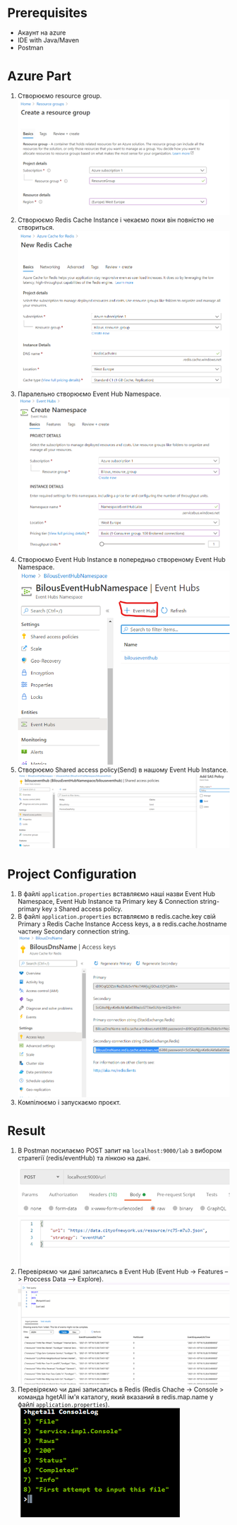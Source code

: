 # Prerequisites
* Акаунт на azure
* IDE with Java/Maven
* Postman  

# Azure Part
1. Створюємо resource group.
![alt text](https://github.com/TarasBilous/NoSQL_labs/blob/master/images/lab5/resource-group.png)
2. Створюємо Redis Cache Instance і чекаємо поки він повністю не створиться.
![alt text](https://github.com/TarasBilous/NoSQL_labs/blob/master/images/lab5/redis-cache-instance.png)
3. Паралельно створюємо Event Hub Namespace.
![alt text](https://github.com/TarasBilous/NoSQL_labs/blob/master/images/lab5/event-hub-namespace.png)
4. Створюємо Event Hub Instance в попередньо створеному Event Hub Namespace.
![alt text](https://github.com/TarasBilous/NoSQL_labs/blob/master/images/lab5/event-hub-instance.png)
5. Створюємо Shared access policy(Send) в нашому Event Hub Instance.
![alt text](https://github.com/TarasBilous/NoSQL_labs/blob/master/images/lab5/shared-access-policy.png)

# Project Configuration
1. В файлі ```application.properties``` вставляємо наші назви Event Hub Namespace, Event Hub Instance та Primary key & Connection string-primary key з Shared access policy.
2. В файлі ```application.properties``` вставляємо в redis.cache.key свій Primary з Redis Cache Instance Access keys, а в redis.cache.hostname частину Secondary connection string.
![alt text](https://github.com/TarasBilous/NoSQL_labs/blob/master/images/lab5/project-redis-configuration.png)
3. Компілюємо і запускаємо проєкт.

# Result
1. В Postman посилаємо POST запит на ```localhost:9000/lab``` з вибором стратегії (redis/eventHub) та лінкою на дані.
![alt text](https://github.com/TarasBilous/NoSQL_labs/blob/master/images/lab5/postman.png)
2. Перевіряємо чи дані записались в Event Hub (Event Hub -> Features –> Proccess Data –> Explore).
![alt text](https://github.com/TarasBilous/NoSQL_labs/blob/master/images/lab5/event-hub-data.png)
3. Перевіряємо чи дані записались в Redis (Redis Chache -> Console > команда hgetAll ім'я каталогу, який вказаний в redis.map.name у файлі ```application.properties```).
![alt text](https://github.com/TarasBilous/NoSQL_labs/blob/master/images/lab5/redis-data.png)
